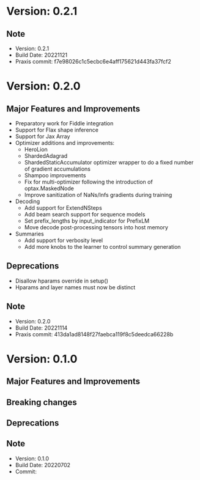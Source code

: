 # Version: 0.2.1
## Note
*   Version: 0.2.1
*   Build Date: 20221121
*   Praxis commit: f7e98026c1c5ecbc6e4aff175621d443fa37fcf2
# Version: 0.2.0
## Major Features and Improvements
*  Preparatory work for Fiddle integration
*  Support for Flax shape inference
*  Support for Jax Array
*  Optimizer additions and improvements:
   - HeroLion
   - ShardedAdagrad
   - ShardedStaticAccumulator optimizer wrapper to do a fixed number of gradient
     accumulations
   - Shampoo improvements
   - Fix for multi-optimizer following the introduction of optax.MaskedNode
   - Improve sanitization of NaNs/Infs gradients during training
* Decoding
   - Add support for ExtendNSteps
   - Add beam search support for sequence models
   - Set prefix_lengths by input_indicator for PrefixLM
   - Move decode post-processing tensors into host memory
* Summaries
   - Add support for verbosity level
   - Add more knobs to the learner to control summary generation
## Deprecations
*  Disallow hparams override in setup()
*  Hparams and layer names must now be distinct
## Note
*   Version: 0.2.0
*   Build Date: 20221114
*   Praxis commit: 413da1ad8148f27faebca119f8c5deedca66228b
# Version: 0.1.0
## Major Features and Improvements
## Breaking changes
## Deprecations
## Note
*   Version: 0.1.0
*   Build Date: 20220702
*   Commit:
